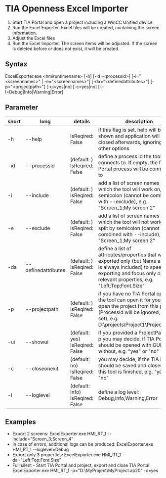 # TIA Openness Excel Importer

1. Start TIA Portal and open a project including a WinCC Unified device
2. Run the Excel Exporter. Excel files will be created, containing the screen information.
3. Adjust the Excel files
4. Run the Excel Importer. The screen items will be adjusted. If the screen is deleted before or does not exist, it will be created.

## Syntax
ExcelExporter.exe \<hmiruntimename> [-h] [-id=\<processid>] [-i="\<screennames>" | -e="\<screennames>"] [-da="\<definedattributes>"] [-p="\<projectpath>"] [-ui=yes|no] [-c=yes|no] [--l=Debug|Info|Warning|Error]

## Parameter

| short | long | details | description |
| ----- | ---- | ------- | ----------- |
|-h | --help | IsReqired: False | if this flag is set, help will be shown and application will be closed afterwards, ignoring  all other options |
|-id  |   --processid    |    (default: ) IsReqired: False      |       define a process id the tool connects to. If empty, the first TIA Portal process will be connected to|
|-i   |   --include      |     (default: ) IsReqired: False     |       add a list of screen names on which the tool will work on, split by semicolon (cannot be combined with --exclude), e.g. "Screen_1;My screen 2"|
|-e   |   --exclude      |      (default: ) IsReqired: False    |       add a list of screen names on which the tool will not work on, split by semicolon (cannot be combined with --include), e.g. "Screen_1;My screen 2"|
|-da|--definedattributes | (default: ) IsReqired: False| define a list of attributes/properties that will be exported only (but Name and Type is always included) to speed up exporting and focus only on the relevant properties, e.g. "Left;Top;Font.Size" |
|-p   |   --projectpath  |       (default: ) IsReqired: False   |       if you have no TIA Portal opened, the tool can open it for you and open the project from this path (ProcessId will be ignored, if this is set), e.g. D:\projects\Project1\Project1.ap18 |
|-ui  |   --showui       |    (default: yes) IsReqired: False   |          if you provided a ProjectPath via -p you may decide, if TIA Portal should be opened with GUI or without, e.g. "yes" or "no"|
|-c   |   --closeonexit  |       (default: no) IsReqired: False |         you may decide, if the TIA Portal should be saved and closed when this tool is finished, e.g. "yes" or "no"|
|-l   |   --loglevel     |     (default: Info) IsReqired: False |           define a log level: Debug,Info,Warning,Error|

## Examples
- Export 2 screens: ExcelExporter.exe HMI_RT_1 --include="Screen_3;Screen_4"
- In case of errors, additional logs can be produced: ExcelExporter.exe HMI_RT_1 --loglevel=Debug
- Export only 3 properties: ExcelExporter.exe HMI_RT_1 -da="Left;Top;Font.Size"
- Full silent - Start TIA Portal and project, export and close TIA Portal: ExcelExporter.exe HMI_RT_1 -p="D:\\MyProject\\MyProject.ap20" -c=yes
